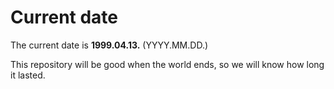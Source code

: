 # Current date

The current date is **1999.04.13.** (YYYY.MM.DD.)

This repository will be good when the world ends, so we will know how long it lasted.
